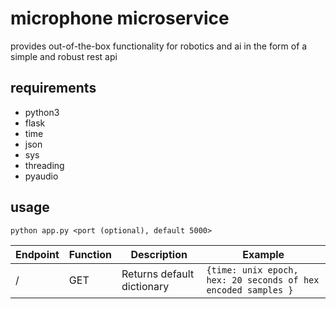 # microphone microservice

provides out-of-the-box functionality for robotics and ai in the form of a simple and robust rest api

## requirements

* python3
* flask
* time
* json
* sys
* threading
* pyaudio

## usage

`python app.py <port (optional), default 5000>`

Endpoint | Function | Description | Example
--- | --- | --- | ---
/ | GET | Returns default dictionary | `{time: unix epoch, hex: 20 seconds of hex encoded samples }`
